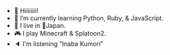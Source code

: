 - 👋 Hiiiiiiii!
- 🌱 I’m currently learning Python, Ruby, & JavaScript.
- 📍 I live in 🎌Japan.
- 🎮 I play Minecraft & Splatoon2.
- 🔈 I'm listening "Inaba Kumori"
